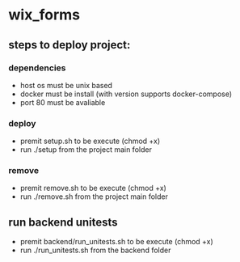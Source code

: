 # wix_forms
## steps to deploy project:
### dependencies
- host os must be unix based
- docker must be install (with version supports docker-compose)
- port 80 must be avaliable
### deploy
- premit setup.sh to be execute (chmod +x)
- run ./setup from the project main folder
### remove
- premit remove.sh to be execute (chmod +x)
- run ./remove.sh from the project main folder
## run backend unitests
- premit backend/run_unitests.sh to be execute (chmod +x)
- run ./run_unitests.sh from the backend folder

